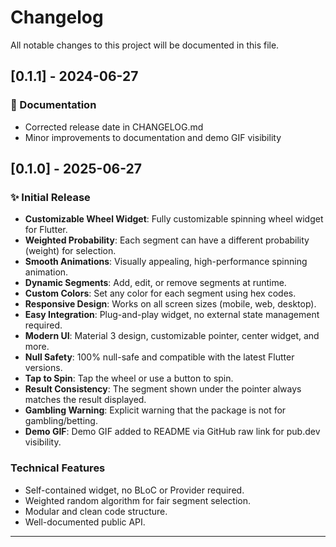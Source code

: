 # Changelog

All notable changes to this project will be documented in this file.

## [0.1.1] - 2024-06-27

### 📝 Documentation
- Corrected release date in CHANGELOG.md
- Minor improvements to documentation and demo GIF visibility

## [0.1.0] - 2025-06-27

### ✨ Initial Release
- **Customizable Wheel Widget**: Fully customizable spinning wheel widget for Flutter.
- **Weighted Probability**: Each segment can have a different probability (weight) for selection.
- **Smooth Animations**: Visually appealing, high-performance spinning animation.
- **Dynamic Segments**: Add, edit, or remove segments at runtime.
- **Custom Colors**: Set any color for each segment using hex codes.
- **Responsive Design**: Works on all screen sizes (mobile, web, desktop).
- **Easy Integration**: Plug-and-play widget, no external state management required.
- **Modern UI**: Material 3 design, customizable pointer, center widget, and more.
- **Null Safety**: 100% null-safe and compatible with the latest Flutter versions.
- **Tap to Spin**: Tap the wheel or use a button to spin.
- **Result Consistency**: The segment shown under the pointer always matches the result displayed.
- **Gambling Warning**: Explicit warning that the package is not for gambling/betting.
- **Demo GIF**: Demo GIF added to README via GitHub raw link for pub.dev visibility.

### Technical Features
- Self-contained widget, no BLoC or Provider required.
- Weighted random algorithm for fair segment selection.
- Modular and clean code structure.
- Well-documented public API.

---
